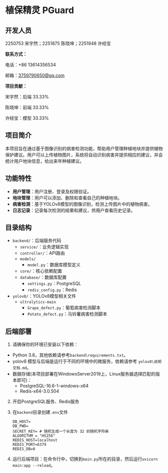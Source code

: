 # 植保精灵 PGuard

## 开发人员

2250753 宋宇然；2251875 陈晓坤；2251948 许经宝

**联系方式：**

电话：+86 13614356534

邮箱：3759790650@qq.com

**项目贡献：**

宋宇然：后端 33.33%

陈晓坤：前端 33.33%

许经宝：模型 33.33%

## 项目简介

本项目旨在通过基于图像识别的病害检测功能，帮助用户管理种植地块并提供植物保护建议。用户可以上传植物图片，系统将自动识别病害并提供相应的建议，并会统计用户地块信息，给出来年种植建议。

## 功能特性

- **用户管理**：用户注册、登录及权限验证。
- **地块管理**：用户可以添加、删除和查看自己的种植地块。
- **病害检测**：基于YOLOv8模型的图像识别，检测上传图片中的植物病害。
- **日志记录**：记录每次检测的结果和建议，供用户查看历史记录。

## 目录结构

- `backend/`：后端服务代码
  - `service/`：业务逻辑实现
  - `controller/`：API路由
  - `models/` 
    * `model.py`：数据库模型定义
  - `core/`：核心依赖配置
  - `database/`：数据库配置
    * `settings.py`：PostgreSQL
    * `redis_config.py`：Redis
- `yolov8/`：YOLOv8模型相关文件
  * `ultralytics-main` 
    * `Grape_defect.py`：葡萄病害检测脚本
    * `Potato_defect.py`：马铃薯病害检测脚本

## 后端部署

1. 请确保你的环境已安装以下依赖：

- Python 3.8，其他依赖请参考`backend\requirements.txt`。
- yolov8 模型与后端是运行于不同的环境中的微服务，依赖请参考 `yolov8\说明文档.md`。
- 数据存储(本项目部署在WindowsServer2019上，Linux服务器选择匹配的版本即可)：
  * PostgreSQL-16.6-1-windows-x64
  * Redis-x64-3.0.504

2. 开启PostgreSQL服务、Redis服务

3. 在`backend`目录创建`.env`文件

   ```.env
   DB_HOST=
   DB_PWD=
   SECRET_KEY= # 随机生成一个长度为 32 的随机字符串
   ALGORITHM = "HS256"
   REDIS_HOST=localhost
   REDIS_PORT=6379
   REDIS_DB=0
   ```

4. 运行后端项目：在命令行中，切换到`main.py`所在的目录，然后运行`uvicorn main:app --reload`。

